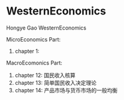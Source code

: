 # WesternEconomics
Hongye Gao WesternEconomics

MicroEconomics Part:
1. chapter 1: 

MacroEcomonics Part:
1. chapter 12: 国民收入核算
2. chapter 13: 简单国民收入决定理论
3. chapter 14: 产品市场与货币市场的一般均衡
